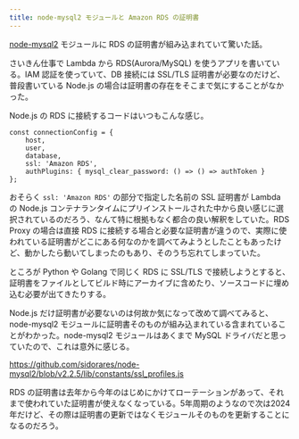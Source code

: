 ```yaml
---
title: node-mysql2 モジュールと Amazon RDS の証明書
---
```

[node-mysql2](https://github.com/sidorares/node-mysql2) モジュールに RDS の証明書が組み込まれていて驚いた話。

さいきん仕事で Lambda から RDS(Aurora/MySQL) を使うアプリを書いている。IAM 認証を使っていて、DB 接続には SSL/TLS 証明書が必要なのだけど、普段書いている Node.js の場合は証明書の存在をそこまで気にすることがなかった。

Node.js の RDS に接続するコードはいつもこんな感じ。

```
const connectionConfig = {
    host,
    user,
    database,
    ssl: 'Amazon RDS',
    authPlugins: { mysql_clear_password: () => () => authToken }
};
```

おそらく `ssl: 'Amazon RDS'` の部分で指定した名前の SSL 証明書が Lambda の Node.js コンテナランタイムにプリインストールされた中から良い感じに選択されているのだろう、なんて特に根拠もなく都合の良い解釈をしていた。RDS Proxy の場合は直接 RDS に接続する場合と必要な証明書が違うので、実際に使われている証明書がどこにある何なのかを調べてみようとしたこともあったけど、動かしたら動いてしまったのもあり、そのうち忘れてしまっていた。

ところが Python や Golang で同じく RDS に SSL/TLS で接続しようとすると、証明書をファイルとしてビルド時にアーカイブに含めたり、ソースコードに埋め込む必要が出てきたりする。

Node.js だけ証明書が必要ないのは何故か気になって改めて調べてみると、node-mysql2 モジュールに証明書そのものが組み込まれている含まれていることがわかった。node-mysql2 モジュールはあくまで MySQL ドライバだと思っていたので、これは意外に感じる。

https://github.com/sidorares/node-mysql2/blob/v2.2.5/lib/constants/ssl_profiles.js

RDS の証明書は去年から今年のはじめにかけてローテーションがあって、それまで使われていた証明書が使えなくなっている。5年周期のようなので次は2024年だけど、その際は証明書の更新ではなくモジュールそのものを更新することになるのだろう。
